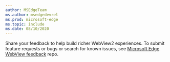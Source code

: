 ```yaml
---
author: MSEdgeTeam
ms.author: msedgedevrel
ms.prod: microsoft-edge
ms.topic: include
ms.date: 08/10/2020
---
```

Share your feedback to help build richer WebView2 experiences.  To submit feature requests or bugs or search for known issues, see [Microsoft Edge WebView feedback][GithubMicrosoftedgeWebviewfeedback] repo.  

<!-- links -->  

[GithubMicrosoftedgeWebviewfeedback]: https://github.com/MicrosoftEdge/WebViewFeedback "WebView Feedback - MicrosoftEdge/WebViewFeedback | GitHub"  
